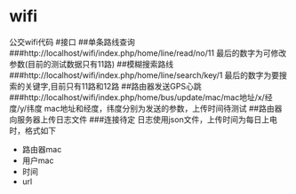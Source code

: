 # wifi
公交wifi代码
#接口
##单条路线查询
###http://localhost/wifi/index.php/home/line/read/no/11
最后的数字为可修改参数(目前的测试数据只有11路)
##模糊搜索路线
###http://localhost/wifi/index.php/home/line/search/key/1
最后的数字为要搜索的关键字,目前只有11路和12路
##路由器发送GPS心跳
###http://localhost/wifi/index.php/home/bus/update/mac/mac地址/x/经度/y/纬度
mac地址和经度，纬度分别为发送的参数，上传时间待测试
##路由器向服务器上传日志文件
###连接待定
日志使用json文件，上传时间为每日上电时，格式如下
* 路由器mac
* 用户mac
* 时间
* url
